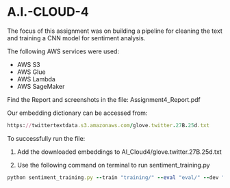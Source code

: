 # A.I.-CLOUD-4

The focus of this assignment was on building a pipeline for cleaning the text and training a CNN model for sentiment analysis.

The following AWS services were used:
- AWS S3
- AWS Glue
- AWS Lambda
- AWS SageMaker

Find the Report and screenshots in the file: Assignment4_Report.pdf

Our embedding dictionary can be accessed from: 
```ruby
https://twittertextdata.s3.amazonaws.com/glove.twitter.27B.25d.txt
```

To successfully run the file:

1. Add the downloaded embeddings to AI_Cloud4/glove.twitter.27B.25d.txt 

2. Use the following command on terminal to run sentiment_training.py

```ruby
python sentiment_training.py --train "training/" --eval "eval/" --dev "dev/" --num_epoch 1 --config "training_config.json" --model_output_dir "."
```
